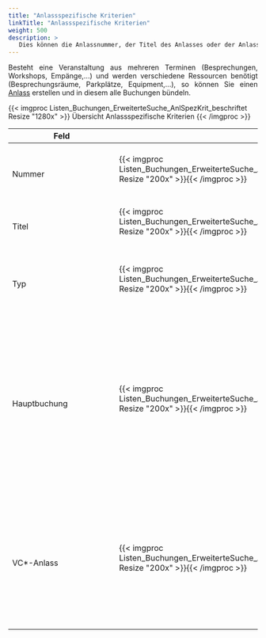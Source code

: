 ```yaml
---
title: "Anlassspezifische Kriterien"
linkTitle: "Anlassspezifische Kriterien"
weight: 500
description: >
   Dies können die Anlassnummer, der Titel des Anlasses oder der Anlasstyp sein.
---
```

<p style="text-align: justify"> Besteht eine Veranstaltung aus mehreren Terminen (Besprechungen, Workshops, Empänge,...) und werden verschiedene Ressourcen benötigt (Besprechungsräume, Parkplätze, Equipment,...), so können Sie einen <a href="/listen/2_anlässe-suchen/4_anlass-erstellen/">Anlass</a> erstellen und in diesem alle Buchungen bündeln. </p>

{{< imgproc Listen_Buchungen_ErweiterteSuche_AnlSpezKrit_beschriftet Resize "1280x" >}}
Übersicht Anlassspezifische Kriterien
{{< /imgproc >}}

|<div style="width:200px">Feld</div>|<div style="width:200px"></div>|Funkion|
|---|---|---|
|</br>Nummer|{{< imgproc Listen_Buchungen_ErweiterteSuche_AnlSpezKrit_Nr Resize "200x" >}}{{< /imgproc >}}|</br>Hier können Sie die individuelle Anlassnummer eintragen.| 
|</br>Titel|{{< imgproc Listen_Buchungen_ErweiterteSuche_AnlSpezKrit_Titel Resize "200x" >}}{{< /imgproc >}}|</br>Hier können sie den Titel des Anlasses eintragen.*|
|</br>Typ|{{< imgproc Listen_Buchungen_ErweiterteSuche_AnlSpezKrit_Typ Resize "200x" >}}{{< /imgproc >}}|</br>Aus dem Dropdown Menü können Sie den Anlasstyp auswählen|
|</br>Hauptbuchung|{{< imgproc Listen_Buchungen_ErweiterteSuche_AnlSpezKrit_HauptBG Resize "200x" >}}{{< /imgproc >}}|</br><p style="text-align: justify"> In der Standardansicht werden Haupt- und Nebenbucungen zusammen angezeigt. Hier können Sie filtern, ob Sie nur Buchungen aus einer Hauptbuchung oder aus einer Nebenbuchung listen wollen. </p>|
|</br>VC*-Anlass|{{< imgproc Listen_Buchungen_ErweiterteSuche_AnlSpezKrit_VC Resize "200x" >}}{{< /imgproc >}}|</br>**Alle** <br/> **Nur Anlässe mit VC:** </br> Zeigt nur Buchungen mit einem Anlass mit VC <br/> **Nur Anlässe ohne VC:** </br> zeigt nur Buchungen mit einem Anlass ohne VC|